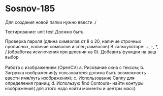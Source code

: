 # Sosnov-185

Для создания новой папки нужно ввести ./


 
Тестирование: unit test Должно быть

Проверка пароля (длина символов от 8 о 20, наличие строчных прописных, наличие символов и спец символов)
В калькуляторе: +, -, *, /.(обработка исключения при делении на 0).
Добавить функции на ваш выбор
<br /> <br />
Работа с изображением (OpenCV) a. Рисование окна с тексом; b. Загрузка изображения(у пользователя должна быть возможность ввести имя/путь изображения); c. Использование Canny для определения границ; d. Использую find Contours- найти контуры изображения( для этого надо найти моменты и центры масс)




